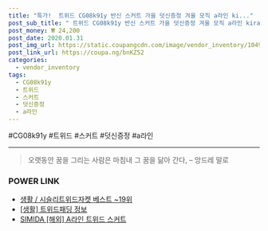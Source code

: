 ```yaml
--- 
title: "특가!  트위드 CG08k91y 반신 스커트 가을 덧신증정 겨울 모직 a라인 ki..." 
post_sub_title: " 트위드 CG08k91y 반신 스커트 가을 덧신증정 겨울 모직 a라인 kirahosi 554호" 
post_money: ₩ 24,200 
post_date: 2020.01.31 
post_img_url: https://static.coupangcdn.com/image/vendor_inventory/1049/f922710b096a3e4e1f52f49a2eb3f224102a8acd80fd148c4f4b5d74b64f.jpg 
post_link_url: https://coupa.ng/bnKZ52 
categories: 
  - vendor_inventory 
tags: 
  - CG08k91y 
  - 트위드 
  - 스커트 
  - 덧신증정 
  - a라인 
--- 
```

  #CG08k91y #트위드 #스커트 #덧신증정 #a라인 
<hr> 

> 오랫동안 꿈을 그리는 사람은 마침내 그 꿈을 닮아 간다, – 앙드레 말로 


### POWER LINK

* <a href="https://blog.naver.com/santokki14/221786186600" target="_blank">생활 / 시슬리트위드자켓 베스트 ~19위</a>
* <a href="https://blog.naver.com/santokki14/221765048236" target="_blank"> [생활] 트위드패딩 정보 </a>
* <a href="https://blog.naver.com/fasyy4321/221790895972" target="_blank">SIMIDA [해외] A라인 트위드 스커트</a>
